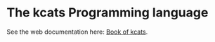 # The kcats Programming language

See the web documentation here: [Book of kcats](https://skyrod-vactai.github.com/kcats/book-of-kcats.html).
